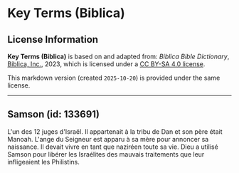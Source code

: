 # Key Terms (Biblica)

## License Information

**Key Terms (Biblica)** is based on and adapted from: _Biblica Bible Dictionary_, [Biblica, Inc.](https://www.biblica.com/), 2023, which is licensed under a [CC BY-SA 4.0 license](https://creativecommons.org/licenses/by-sa/4.0/legalcode.en).

This markdown version (created `2025-10-20`) is provided under the same license.



--------------------------------

## Samson (id: 133691)

L'un des 12 juges d'Israël. Il appartenait à la tribu de Dan et son père était Manoah. L'ange du Seigneur est apparu à sa mère pour annoncer sa naissance. Il devait vivre en tant que naziréen toute sa vie. Dieu a utilisé Samson pour libérer les Israélites des mauvais traitements que leur infligeaient les Philistins.


